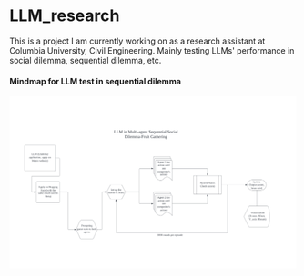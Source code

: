 # LLM_research

This is a project I am currently working on as a research assistant at Columbia University, Civil Engineering. Mainly testing LLMs' performance in social dilemma, sequential dilemma, etc.


#### Mindmap for LLM test in sequential dilemma

<img src="https://github.com/WeijianShi/LLM_research/blob/main/images/Flowchart.jpg">

